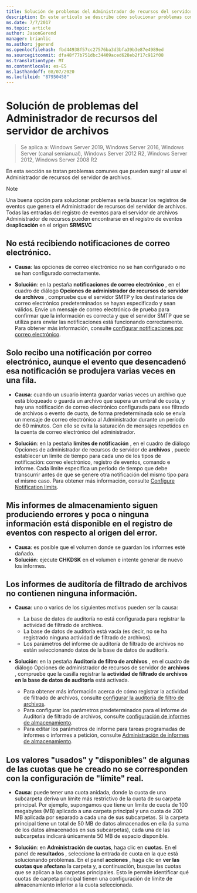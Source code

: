 ```yaml
---
title: Solución de problemas del Administrador de recursos del servidor de archivos
description: En este artículo se describe cómo solucionar problemas comunes al usar el administrador de recursos del servidor de archivos.
ms.date: 7/7/2017
ms.topic: article
author: JasonGerend
manager: brianlic
ms.author: jgerend
ms.openlocfilehash: fbd44938f57cc27576ba3d3bfa39b3e87e4989ed
ms.sourcegitcommit: dfa48f77b751dbc34409aced628eb2f17c912f08
ms.translationtype: MT
ms.contentlocale: es-ES
ms.lasthandoff: 08/07/2020
ms.locfileid: "87950458"
---
```

# <a name="troubleshooting-file-server-resource-manager"></a>Solución de problemas del Administrador de recursos del servidor de archivos

> Se aplica a: Windows Server 2019, Windows Server 2016, Windows Server (canal semianual), Windows Server 2012 R2, Windows Server 2012, Windows Server 2008 R2

En esta sección se tratan problemas comunes que pueden surgir al usar el Administrador de recursos del servidor de archivos.

> [!Note]
> Una buena opción para solucionar problemas sería buscar los registros de eventos que genera el Administrador de recursos del servidor de archivos. Todas las entradas del registro de eventos para el servidor de archivos Administrador de recursos pueden encontrarse en el registro de eventos de**aplicación** en el origen **SRMSVC**

## <a name="i-am-not-receiving-e-mail-notifications"></a>No está recibiendo notificaciones de correo electrónico.

-   **Causa**: las opciones de correo electrónico no se han configurado o no se han configurado correctamente.

-   **Solución**: en la pestaña **notificaciones de correo electrónico** , en el cuadro de diálogo **Opciones de administrador de recursos de servidor de archivos** , compruebe que el servidor SMTP y los destinatarios de correo electrónico predeterminados se hayan especificado y sean válidos. Envíe un mensaje de correo electrónico de prueba para confirmar que la información es correcta y que el servidor SMTP que se utiliza para enviar las notificaciones está funcionando correctamente. Para obtener más información, consulte [configurar notificaciones por correo electrónico](configure-email-notifications.md).


## <a name="i-am-only-receiving-one-e-mail-notification-even-though-the-event-that-triggered-that-notification-happened-several-times-in-a-row"></a>Solo recibo una notificación por correo electrónico, aunque el evento que desencadenó esa notificación se produjera varias veces en una fila.

-   **Causa**: cuando un usuario intenta guardar varias veces un archivo que está bloqueado o guarda un archivo que supera un umbral de cuota, y hay una notificación de correo electrónico configurada para ese filtrado de archivos o evento de cuota, de forma predeterminada solo se envía un mensaje de correo electrónico al Administrador durante un período de 60 minutos. Con ello se evita la saturación de mensajes repetidos en la cuenta de correo electrónico del administrador.

-   **Solución**: en la pestaña **límites de notificación** , en el cuadro de diálogo Opciones de administrador de recursos de servidor de **archivos** , puede establecer un límite de tiempo para cada uno de los tipos de notificación: correo electrónico, registro de eventos, comando e informe. Cada límite especifica un período de tiempo que debe transcurrir antes de que se genere otra notificación del mismo tipo para el mismo caso. Para obtener más información, consulte [Configure Notification limits](configure-notification-limits.md).


## <a name="my-storage-reports-keep-failing-and-little-or-no-information-is-available-in-the-event-log-regarding-the-source-of-the-failure"></a>Mis informes de almacenamiento siguen produciendo errores y poca o ninguna información está disponible en el registro de eventos con respecto al origen del error.

-   **Causa**: es posible que el volumen donde se guardan los informes esté dañado.
-   **Solución**: ejecute **CHKDSK** en el volumen e intente generar de nuevo los informes.

## <a name="my-file-screening-audit-reports-do-not-contain-any-information"></a>Los informes de auditoría de filtrado de archivos no contienen ninguna información.

-   **Causa**: uno o varios de los siguientes motivos pueden ser la causa:
    -   La base de datos de auditoría no está configurada para registrar la actividad de filtrado de archivos.
    -   La base de datos de auditoría está vacía (es decir, no se ha registrado ninguna actividad de filtrado de archivos).
    -   Los parámetros del informe de auditoría de filtrado de archivos no están seleccionando datos de la base de datos de auditoría.

-   **Solución**: en la pestaña **Auditoría de filtro de archivos** , en el cuadro de diálogo Opciones de administrador de recursos de servidor de **archivos** , compruebe que la casilla registrar la **actividad de filtrado de archivos en la base de datos de auditoría** está activada.
    -   Para obtener más información acerca de cómo registrar la actividad de filtrado de archivos, consulte [configurar la auditoría de filtro de archivos](configure-file-screen-audit.md).
    -   Para configurar los parámetros predeterminados para el informe de Auditoría de filtrado de archivos, consulte [configuración de informes de almacenamiento](configure-storage-reports.md).
    -   Para editar los parámetros de informe para tareas programadas de informes o informes a petición, consulte [Administración de informes de almacenamiento](storage-reports-management.md).

## <a name="the-used-and-available-values-for-some-of-the-quotas-i-have-created-do-not-correspond-to-the-actual-limit-setting"></a>Los valores "usados" y "disponibles" de algunas de las cuotas que he creado no se corresponden con la configuración de "límite" real.

-   **Causa**: puede tener una cuota anidada, donde la cuota de una subcarpeta deriva un límite más restrictivo de la cuota de su carpeta principal. Por ejemplo, supongamos que tiene un límite de cuota de 100 megabytes (MB) aplicado a una carpeta principal y una cuota de 200 MB aplicada por separado a cada una de sus subcarpetas. Si la carpeta principal tiene un total de 50 MB de datos almacenados en ella (la suma de los datos almacenados en sus subcarpetas), cada una de las subcarpetas indicará únicamente 50 MB de espacio disponible.

-   **Solución**: en **Administración de cuotas**, haga clic en **cuotas**. En el panel de **resultados** , seleccione la entrada de cuota en la que está solucionando problemas. En el panel **acciones** , haga clic en **ver las cuotas que afectan**a la carpeta y, a continuación, busque las cuotas que se aplican a las carpetas principales. Esto le permite identificar qué cuotas de carpeta principal tienen una configuración de límite de almacenamiento inferior a la cuota seleccionada.

